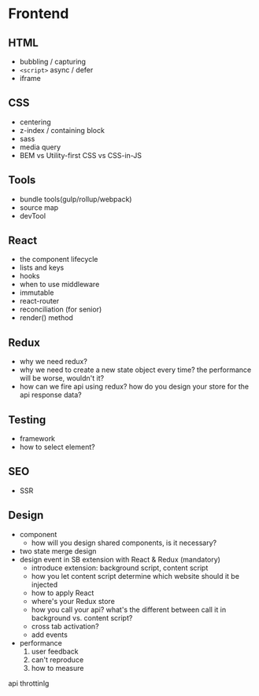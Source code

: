 # Frontend

## HTML

- bubbling / capturing
- `<script>` async / defer
- iframe

## CSS

- centering
- z-index / containing block
- sass
- media query
- BEM vs Utility-first CSS vs CSS-in-JS

## Tools

- bundle tools(gulp/rollup/webpack)
- source map
- devTool

## React

- the component lifecycle
- lists and keys
- hooks
- when to use middleware
- immutable
- react-router
- reconciliation (for senior)
- render() method

## Redux

- why we need redux?
- why we need to create a new state object every time? the performance will be worse, wouldn't it?
- how can we fire api using redux? how do you design your store for the api response data?

## Testing

- framework
- how to select element?

## SEO

- SSR

## Design

- component
  - how will you design shared components, is it necessary?
- two state merge design
- design event in SB extension with React & Redux (mandatory)
  - introduce extension: background script, content script
  - how you let content script determine which website should it be injected
  - how to apply React
  - where's your Redux store
  - how you call your api? what's the different between call it in background vs. content script?
  - cross tab activation?
  - add events
- performance
  1. user feedback
  2. can't reproduce
  3. how to measure

api throttinlg
